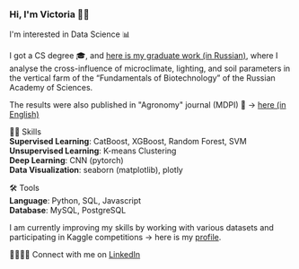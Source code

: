 ### Hi, I'm Victoria 👋🏻 

I'm interested in Data Science 📊        

I got a CS degree 🎓, and [here is my graduate work (in Russian)](https://github.com/victorioustone/cityfarming), where I analyse the cross-influence of microclimate, lighting, and soil parameters in the vertical farm of the “Fundamentals of Biotechnology” of the Russian Academy of Sciences.      

The results were also published in "Agronomy" journal (MDPI) 📃 -> [here (in English)](https://doi.org/10.3390/agronomy13082174)    

✍🏻 Skills     
**Supervised Learning**: CatBoost, XGBoost, Random Forest, SVM           
**Unsupervised Learning**: K-means Clustering             
**Deep Learning**: CNN (pytorch)         
**Data Visualization**: seaborn (matplotlib), plotly         

🛠️ Tools     
**Language**: Python, SQL, Javascript     
**Database**: MySQL, PostgreSQL     

I am currently improving my skills by working with various datasets and participating in Kaggle competitions -> here is my [profile](https://www.kaggle.com/victoriakamenchuk).

🫱🏻‍🫲🏾 Connect with me on [LinkedIn](https://www.linkedin.com/in/vkamenchuk)

<!--
**victorioustone/victorioustone** is a ✨ _special_ ✨ repository because its `README.md` (this file) appears on your GitHub profile.

Here are some ideas to get you started:

- 🔭 I’m currently working on ...
- 🌱 I’m currently learning ...
- 👯 I’m looking to collaborate on ...
- 🤔 I’m looking for help with ...
- 💬 Ask me about ...
- 📫 How to reach me: ...
- 😄 Pronouns: ...
- ⚡ Fun fact: ...
-->
